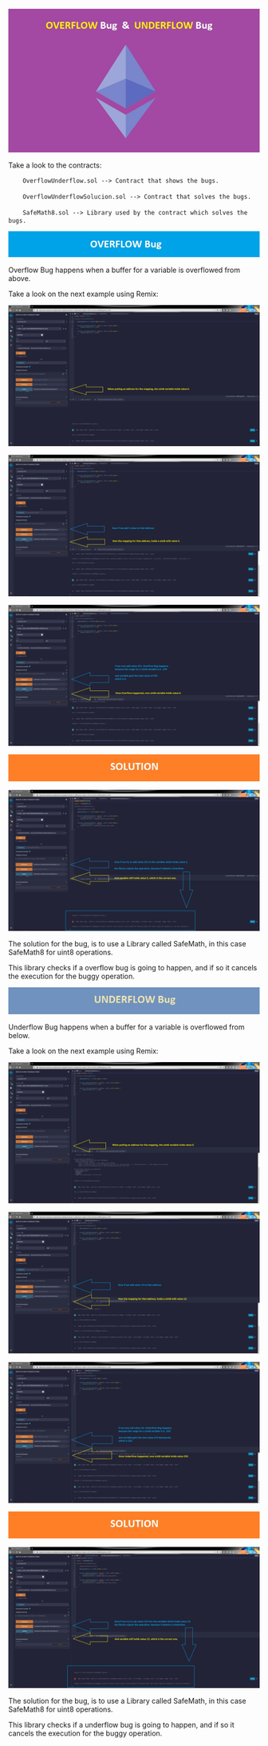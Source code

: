 [![](https://github.com/ethsecurityexamples/Overflow_Underflow/blob/main/title.jpg)](http:/https://github.com/ethsecurityexamples/Overflow_Underflow/blob/main/title.jpg/)

Take a look to the contracts:

        
    	OverflowUnderflow.sol --> Contract that shows the bugs.
        
        OverflowUnderflowSolucion.sol --> Contract that solves the bugs.
        
        SafeMath8.sol --> Library used by the contract which solves the bugs.
        

[![](https://github.com/ethsecurityexamples/Overflow_Underflow/blob/main/overflow_bug.jpg)](http://https://github.com/ethsecurityexamples/Overflow_Underflow/blob/main/overflow_bug.jpg)

Overflow Bug happens when a buffer for a variable is overflowed from above.

Take a look on the next example using Remix:

[![](https://github.com/ethsecurityexamples/Overflow_Underflow/blob/main/1.jpg)](https://github.com/ethsecurityexamples/Overflow_Underflow/blob/main/1.jpg)

[![](https://github.com/ethsecurityexamples/Overflow_Underflow/blob/main/2.jpg)](http://https://github.com/ethsecurityexamples/Overflow_Underflow/blob/main/2.jpg)

[![](https://github.com/ethsecurityexamples/Overflow_Underflow/blob/main/3.jpg)](http://https://github.com/ethsecurityexamples/Overflow_Underflow/blob/main/3.jpg)

[![](https://github.com/ethsecurityexamples/Overflow_Underflow/blob/main/solution.jpg)](http://https://github.com/ethsecurityexamples/Overflow_Underflow/blob/main/solution.jpg)

[![](https://github.com/ethsecurityexamples/Overflow_Underflow/blob/main/4.jpg)](http://https://github.com/ethsecurityexamples/Overflow_Underflow/blob/main/4.jpg)



The solution for the bug, is to use a Library called SafeMath, in this case SafeMath8 for uint8 operations.

This library checks if a overflow bug is going to happen, and if so it cancels the execution for the buggy operation.


[![](https://github.com/ethsecurityexamples/Overflow_Underflow/blob/main/underflow_bug.jpg)](http://https://github.com/ethsecurityexamples/Overflow_Underflow/blob/main/underflow_bug.jpg)


Underflow Bug happens when a buffer for a variable is overflowed from below.

Take a look on the next example using Remix:

[![](https://github.com/ethsecurityexamples/Overflow_Underflow/blob/main/5.jpg)](http:/https://github.com/ethsecurityexamples/Overflow_Underflow/blob/main/5.jpg/)

[![](https://github.com/ethsecurityexamples/Overflow_Underflow/blob/main/6.jpg)](http://https://github.com/ethsecurityexamples/Overflow_Underflow/blob/main/6.jpg)

[![](https://github.com/ethsecurityexamples/Overflow_Underflow/blob/main/7.jpg)](http:/https://github.com/ethsecurityexamples/Overflow_Underflow/blob/main/7.jpg/)

[![](https://github.com/ethsecurityexamples/Overflow_Underflow/blob/main/solution.jpg)](http://https://github.com/ethsecurityexamples/Overflow_Underflow/blob/main/solution.jpg)

[![](https://github.com/ethsecurityexamples/Overflow_Underflow/blob/main/8-2.jpg)](http://https://github.com/ethsecurityexamples/Overflow_Underflow/blob/main/8-2.jpg)


The solution for the bug, is to use a Library called SafeMath, in this case SafeMath8 for uint8 operations.

This library checks if a underflow bug is going to happen, and if so it cancels the execution for the buggy operation.








